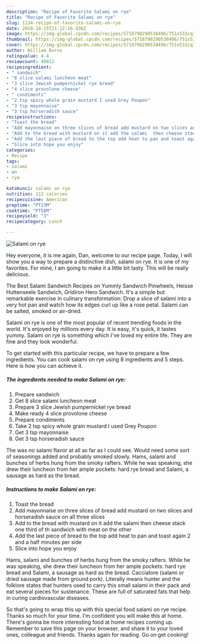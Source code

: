 ```yaml
---
description: "Recipe of Favorite Salami on rye"
title: "Recipe of Favorite Salami on rye"
slug: 1134-recipe-of-favorite-salami-on-rye
date: 2020-10-15T21:12:16.936Z
image: https://img-global.cpcdn.com/recipes/5718790290538496/751x532cq70/salami-on-rye-recipe-main-photo.jpg
thumbnail: https://img-global.cpcdn.com/recipes/5718790290538496/751x532cq70/salami-on-rye-recipe-main-photo.jpg
cover: https://img-global.cpcdn.com/recipes/5718790290538496/751x532cq70/salami-on-rye-recipe-main-photo.jpg
author: William Burns
ratingvalue: 4.4
reviewcount: 49812
recipeingredient:
- " sandwich"
- "8 slice salami luncheon meat"
- "3 slice Jewish pumpernickel rye bread"
- "4 slice provolone cheese"
- " condiments"
- "2 tsp spicy whole grain mustard I used Grey Poupon"
- "3 tsp mayonnaise"
- "3 tsp horseradish sauce"
recipeinstructions:
- "Toast the bread"
- "Add mayonnaise on three slices of bread add mustard on two slices and horseradish sauce on all three slices"
- "Add to the bread with mustard on it add the salami  then cheese stack one third of th sandwich with meat on the other"
- "Add the last piece of bread to the top add heat to pan and toast again 2 and a half minutes per side"
- "Slice into hope you enjoy"
categories:
- Recipe
tags:
- salami
- on
- rye

katakunci: salami on rye 
nutrition: 112 calories
recipecuisine: American
preptime: "PT23M"
cooktime: "PT58M"
recipeyield: "3"
recipecategory: Lunch

---
```



![Salami on rye](https://img-global.cpcdn.com/recipes/5718790290538496/751x532cq70/salami-on-rye-recipe-main-photo.jpg)

Hey everyone, it is me again, Dan, welcome to our recipe page. Today, I will show you a way to prepare a distinctive dish, salami on rye. It is one of my favorites. For mine, I am going to make it a little bit tasty. This will be really delicious.

The Best Salami Sandwich Recipes on Yummly Sandwich Pinwheels, Heisse Huttenseele Sandwich, Gridiron Hero Sandwich. It&#39;s a simple but remarkable exercise in culinary transformation: Drop a slice of salami into a very hot pan and watch how its edges curl up like a rose petal. Salami can be salted, smoked or air-dried.

Salami on rye is one of the most popular of recent trending foods in the world. It's enjoyed by millions every day. It is easy, it's quick, it tastes yummy. Salami on rye is something which I've loved my entire life. They are fine and they look wonderful.


To get started with this particular recipe, we have to prepare a few ingredients. You can cook salami on rye using 8 ingredients and 5 steps. Here is how you can achieve it.

<!--inarticleads1-->

##### The ingredients needed to make Salami on rye:

1. Prepare  sandwich
1. Get 8 slice salami luncheon meat
1. Prepare 3 slice Jewish pumpernickel rye bread
1. Make ready 4 slice provolone cheese
1. Prepare  condiments
1. Take 2 tsp spicy whole grain mustard I used Grey Poupon
1. Get 3 tsp mayonnaise
1. Get 3 tsp horseradish sauce


The was no salami flavor at all as far as I could see. Would need some sort of seasonings added and probably smoked slowly. Hams, salami and bunches of herbs hung from the smoky rafters. While he was speaking, she drew their luncheon from her ample pockets: hard rye bread and Salami, a sausage as hard as the bread. 

<!--inarticleads2-->

##### Instructions to make Salami on rye:

1. Toast the bread
1. Add mayonnaise on three slices of bread add mustard on two slices and horseradish sauce on all three slices
1. Add to the bread with mustard on it add the salami  then cheese stack one third of th sandwich with meat on the other
1. Add the last piece of bread to the top add heat to pan and toast again 2 and a half minutes per side
1. Slice into hope you enjoy


Hams, salami and bunches of herbs hung from the smoky rafters. While he was speaking, she drew their luncheon from her ample pockets: hard rye bread and Salami, a sausage as hard as the bread. Cacciatore (salami or dried sausage made from ground pork). Literally means hunter and the folklore states that hunters used to carry this small salami in their pack and eat several pieces for sustenance. These are full of saturated fats that help in curing cardiovascular diseases. 

So that's going to wrap this up with this special food salami on rye recipe. Thanks so much for your time. I'm confident you will make this at home. There's gonna be more interesting food at home recipes coming up. Remember to save this page on your browser, and share it to your loved ones, colleague and friends. Thanks again for reading. Go on get cooking!
